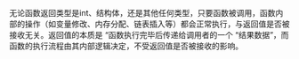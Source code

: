 无论函数返回类型是int、结构体，还是其他任何类型，只要函数被调用，函数内部的操作（如变量修改、内存分配、链表插入等）都会正常执行，与返回值是否被接收无关。返回值的本质是 “函数执行完毕后传递给调用者的一个 “结果数据”，而函数的执行流程由其内部逻辑决定，不受返回值是否被接收的影响。